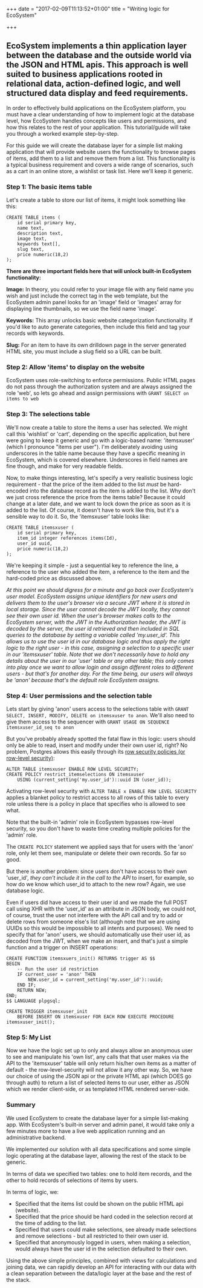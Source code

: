 +++
date = "2017-02-09T11:13:52+01:00"
title = "Writing logic for EcoSystem"

+++

## EcoSystem implements a thin application layer between the database and the outside world via the JSON and HTML apis.  This approach is well suited to business applications rooted in relational data, action-defined logic, and well structured data display and feed requirements. ##

In order to effectively build applications on the EcoSystem platform, you must have a clear understanding of how to implement logic at the database level, how EcoSystem handles concepts like users and permissions, and how this relates to the rest of your application.  This tutorial/guide will take you through a worked example step-by-step.

For this guide we will create the database layer for a simple list making application that will provide website users the functionality to browse pages of items, add them to a list and remove them from a list.  This functionality is a typical business requirement and covers a wide range of scenarios, such as a cart in an online store, a wishlist or task list.  Here we'll keep it generic.

### Step 1: The basic items table ###

Let's create a table to store our list of items, it might look something like this:

```
CREATE TABLE items (
	id serial primary key,
	name text,
	description text,
	image text,
	keywords text[],
	slug text,
	price numeric(18,2)
);
```

**There are three important fields here that will unlock built-in EcoSystem functionality:**

**Image:** In theory, you could refer to your image file with any field name you wish and just include the correct tag in the web template, but the EcoSystem admin panel looks for an 'image' field or 'images' array for displaying line thumbnails, so we use the field name 'image'.

**Keywords:** This array unlocks basic website categorization functionality.  If you'd like to auto generate categories, then include this field and tag your records with keywords.

**Slug:** For an item to have its own drilldown page in the server generated HTML site, you must include a slug field so a URL can be built.

### Step 2:  Allow 'items' to display on the website ###

EcoSystem uses role-switching to enforce permissions.  Public HTML pages do not pass through the authorization system and are always assigned the role 'web', so lets go ahead and assign permissions with `GRANT SELECT on items to web`

### Step 3: The selections table

We'll now create a table to store the items a user has selected.  We might call this 'wishlist' or 'cart', depending on the specific application, but here were going to keep it generic and go with a logic-based name: 'itemsxuser' (which I pronounce "items per user").  I'm deliberately avoiding using underscores in the table name because they have a specific meaning in EcoSystem, which is covered elsewhere.  Underscores in field names are fine though, and make for very readable fields.

Now, to make things interesting, let's specify a very realistic business logic requirement - that the price of the item added to the list *must* be hard-encoded into the database record as the item is added to the list.  Why don't we just cross reference the price from the items table? Because it could change at a later date, and we want to lock down the price as soon as it is added to the list.  Of course, it doesn't have to work like this, but it's a sensible way to do it.  So, the 'itemsxuser' table looks like:

```
CREATE TABLE itemsxuser (
	id serial primary key,	
	item_id integer references items(Id),
	user_id uuid,
	price numeric(18,2)
);
```

We're keeping it simple - just a sequential key to reference the line, a reference to the user who added the item, a reference to the item and the hard-coded price as discussed above.

*At this point we should digress for a minute and go back over EcoSystem's user model.  EcoSystem assigns unique identifiers for new users and delivers them to the user's browser via a secure JWT where it is stored in local storage.  Since the user cannot decode the JWT locally, they cannot see their own user id.  When the user's browser makes calls to the EcoSystem server, with the JWT in the Authorization header, the JWT is decoded by the server, the user id retrieved and then included in SQL queries to the database by setting a variable called 'my.user_id'.  This allows us to use the user id in our database logic and thus apply the right logic to the right user - in this case, assigning a selection to a specific user in our 'itemsxuser' table.  Note that we don't necessarily have to hold any details about the user in our 'user' table or any other table; this only comes into play once we want to allow login and assign different roles to different users - but that's for another day.  For the time being, our users will always be 'anon' because that's the default role EcoSystem assigns.*

### Step 4: User permissions and the selection table ###

Lets start by giving 'anon' users access to the selections table with `GRANT SELECT, INSERT, MODIFY, DELETE on itemsxuser to anon`.  We'll also need to give them access to the sequencer with `GRANT USAGE ON SEQUENCE itemsxuser_id_seq to anon`

But you've probably already spotted the fatal flaw in this logic: users should only be able to read, insert and modify under their own user id, right?  No problem, Postgres allows this easily through its [row security policies (or row-level security)](https://www.postgresql.org/docs/9.5/static/ddl-rowsecurity.html):

```
ALTER TABLE itemsxuser ENABLE ROW LEVEL SECURITY;
CREATE POLICY restrict_itemselections ON itemsxuser
	USING (current_setting('my.user_id')::uuid IN (user_id));
```

Activating row-level security with `ALTER TABLE x ENABLE ROW LEVEL SECURITY` applies a blanket policy to restrict access to all rows of this table to every role unless there is a policy in place that specifies who is allowed to see what.

Note that the built-in 'admin' role in EcoSystem bypasses row-level security, so you don't have to waste time creating multiple policies for the 'admin' role.

The `CREATE POLICY` statement we applied says that for users with the 'anon' role, only let them see, manipulate or delete their own records.  So far so good.

But there is another problem: since users don't have access to their own 'user_id', *they can't include it in the call to the API* to insert, for example, so how do we know which user_id to attach to the new row? Again, we use database logic.

Even if users did have access to their user id and we made the full POST call using XHR with the 'user_id' as an attribute in JSON body, we could not, of course, trust the user not interfere with the API call and try to add or delete rows from someone else's list (although note that we are using UUIDs so this would be impossible to all intents and purposes).  We need to specify that for 'anon' users, we should automatically use their user id, as decoded from the JWT, when we make an insert, and that's just a simple function and a trigger on INSERT operations:

```
CREATE FUNCTION itemsxuers_init() RETURNS trigger AS $$
BEGIN
    -- Run the user id restriction
    IF current_user = 'anon' THEN
        NEW.user_id = current_setting('my.user_id')::uuid;
    END IF;
    RETURN NEW;
END;
$$ LANGUAGE plpgsql;

CREATE TRIGGER itemsxuser_init
    BEFORE INSERT ON itemsxuser FOR EACH ROW EXECUTE PROCEDURE itemsxuser_init();
```

### Step 5: My List ###

Now we have the logic set up to only and always allow an anonymous user to see and manipulate his 'own list', any calls that that user makes via the API to the 'itemsxuser' table will only return his/her own items as a matter of default - the row-level-security will not allow it any other way.  So, we have our choice of using the JSON api or the private HTML api (which DOES go through auth) to return a list of selected items to our user, either as JSON which we render client-side, or as templated HTML rendered server-side.

### Summary ###

We used EcoSystem to create the database layer for a simple list-making app.  With EcoSystem's built-in server and admin panel, it would take only a few minutes more to have a live web application running and an administrative backend.

We implemented our solution with all data specifications and some simple logic operating at the database layer, allowing the rest of the stack to be generic.

In terms of data we specified two tables: one to hold item records, and the other to hold records of selections of items by users.

In terms of logic, we:

- Specified that the items list could be shown on the public HTML api (website).
- Specified that the price should be hard coded in the selection record at the time of adding to the list.
- Specified that users could make selections, see already made selections and remove selections - but all restricted to their own user id.
- Specified that anonymously logged in users, when making a selection, would always have the user id in the selection defaulted to their own.

Using the above simple principles, combined with views for calculations and joining data, we can rapidly develop an API for interacting with our data with a clean separation between the data/logic layer at the base and the rest of the stack.


